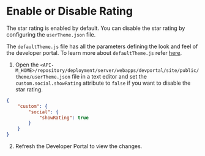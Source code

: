 # Enable or Disable Rating

The star rating is enabled by default. You can disable the star rating by configuring the `userTheme.json` file.

The `defaultTheme.js` file has all the parameters defining the look and feel of the developer portal. To learn more about `defaultTheme.js` refer [here]({{base_path}}/reference/customize-product/customizations/customizing-the-developer-portal/overriding-developer-portal-theme/#global-theming).

1. Open the `<API-M_HOME>/repository/deployment/server/webapps/devportal/site/public/theme/userTheme.json` file in a text editor and set the `custom.social.showRating` attribute to `false` if you want to disable the star rating.

```json
{
    "custom": {
        "social": {
            "showRating": true
        }
    }
}

```

2. Refresh the Developer Portal to view the changes.